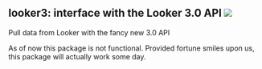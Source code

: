 ## looker3: interface with the Looker 3.0 API <a href="https://travis-ci.com/avantcredit/avant-looker3"><img src="https://img.shields.io/travis/avantcredit/avant-looker3.svg"></a> 

Pull data from Looker with the fancy new 3.0 API

As of now this package is not functional. Provided fortune smiles upon us, this package will actually work some day.
